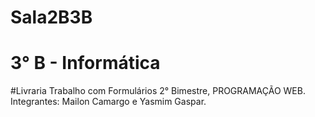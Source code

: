 # Sala2B3B
# 3° B - Informática
#Livraria
Trabalho com Formulários 2° Bimestre, PROGRAMAÇÃO WEB.
Integrantes: Mailon Camargo e Yasmim Gaspar.
